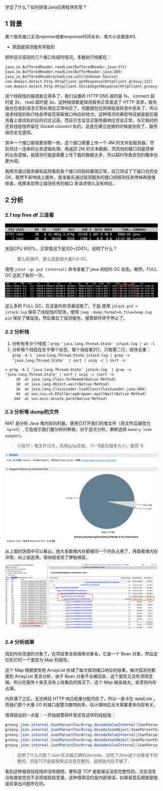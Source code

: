 学会了什么？如何排查Java应用程序异常？

## 1 背景

某个服务接口无法reponse或者response时间太长，堆大小设置是4G. 

- 原因是探测服务导致的

邮件显示探测的几个接口有超时情况。多数执行栈都在：

```
java.io.BufferedReader.readLine(BufferedReader.java:371)
java.io.BufferedReader.readLine(BufferReader.java:389)
java_io_BufferedReader$readLine.call(Unknown Source)
com.domain.detect.http.HttpClient.getResponse(HttpClient.groovy:122)
com.domain.detect.http.HttpClient.this$2$getResponse(HttpClient.groovy)
```

这个线程栈的报错我见得多了，我们设置的 HTTP DNS 超时是 1s， connect 超时是 2s， read 超时是 3s，这种报错都是探测服务正常发送了 HTTP 请求，服务器也在收到请求正常处理后正常响应了，但数据包在网络层层转发中丢失了，所以请求线程的执行栈会停留在获取接口响应的地方。这种情况的典型特征就是能在服务器上查找到对应的日志记录。而且日志会显示服务器响应完全正常。与它相对的还有线程栈停留在 Socket connect 处的，这是在建立连接的时候就失败了，服务端完全无感知。

其中一个接口报错更频繁一些，这个接口需要上传一个 4M 的文件到服务器，然后经过一连串的业务逻辑处理，再返回 2M 的文本数据，而其他的接口则是简单的业务逻辑，我猜测可能是需要上传下载的数据太多，所以超时导致丢包的概率也更大吧。

我再次通过服务器和监控看到各个接口的指标都很正常，自己测试了下接口也完全 OK，既然不影响线上服务，我准备先通过探测服务的接口把探测任务停掉再慢慢排查。结果发现停止探测任务的接口 发请求很久没有响应。



## 2 分析

### 2.1 top free df 三连看

![image-20210530153319022](经验1内存泄露排查.assets/image-20210530153319022-2360069.png)

发现CPU 900%，正常情况下是100~200%。说明了什么？

> 要么死循环，要么就是做大量Full GC.

使用 `jstat -gc pid [interval]` 命令查看了 java 进程的 GC 状态，果然，FULL GC 达到了每秒一次。

![图片](经验1内存泄露排查.assets/640-2360153.png)

这么多的 FULL GC，应该是内存泄漏没跑了，于是 使用 `jstack pid > jstack.log` 保存了线程栈的现场，使用 `jmap -dump:format=b,file=heap.log pid` 保存了堆现场，然后重启了探测服务，报警邮件终于停止了。

### 2.2 分析栈

1. 分析有多少个线程：`grep 'java.lang.Thread.State' jstack.log | wc -l`
2. 分析每个线程在处于哪个状态，每个线程看2行，只取第二行，排序去重：`grep -A 1 'java.lang.Thread.State jstack.log | grep -v 'java.lang.Thread.State'  | sort | uniq -c | sort -n`

```
> grep -A 1 'java.lang.Thread.State' jstack.log  | grep -v 'java.lang.Thread.State' | sort | uniq -c |sort -n
     10  at java.lang.Class.forName0(Native Method)
     10  at java.lang.Object.wait(Native Method)
     16  at java.lang.ClassLoader.loadClass(ClassLoader.java:404)
     44  at sun.nio.ch.EPollArrayWrapper.epollWait(Native Method)
    344  at sun.misc.Unsafe.park(Native Method)
```

### 2.3 分析堆 dump的文件

MAT 是分析 Java 堆内存的利器，使用它打开我们的堆文件（将文件后缀改为 `.hprof`）, 它会提示我们要分析的种类，对于这次分析，果断选择 `memory leak suspect`。

> 小技巧：堆文件过大，先用gzip压缩，-1~-9是压缩率大小，推荐-6.

![图片](经验1内存泄露排查.assets/640-20210530155024013.png)



从上面的饼图中可以看出，绝大多数堆内存都被同一个内存占用了，再查看堆内存详情，向上层追溯，很快就发现了罪魁祸首。

![图片](经验1内存泄露排查.assets/640-20210530155126494.png)

### 2.4 分析结果

找到内存泄漏的对象了，在项目里全局搜索对象名，它是一个 Bean 对象，然后定位到它的一个类型为 Map 的属性。

这个 Map 根据类型用 ArrayList 存储了每次探测接口响应的结果，每次探测完都塞到 ArrayList 里去分析，由于 Bean 对象不会被回收，这个属性又没有清除逻辑，所以在服务十来天没有上线重启的情况下，这个 Map 越来越大，直至将内存占满。

内存满了之后，无法再给 HTTP 响应结果分配内存了，所以一直卡在 readLine 。而我们那个大量 I/O 的接口报警次数特别多，估计跟响应太大需要更多内存有关。



值得提出的一点是：一开始报警邮件里还有这样的线程栈：

```java
groovy.json.internal.JsonParserCharArray.decodeValueInternal(JsonParserCharArray.java:166)
groovy.json.internal.JsonParserCharArray.decodeJsonObject(JsonParserCharArray.java:132)
groovy.json.internal.JsonParserCharArray.decodeValueInternal(JsonParserCharArray.java:186)
groovy.json.internal.JsonParserCharArray.decodeJsonObject(JsonParserCharArray.java:132)
groovy.json.internal.JsonParserCharArray.decodeValueInternal(JsonParserCharArray.java:186)
```

> 说明了什么问题？Json无法被正确的decode，说明了Json这个对象是不完整的，但是TCP是能够保证消息完整的。说明是内存不够了。

看到这种报错线程栈却没有细想，要知道 TCP 是能保证消息完整性的，况且消息没有接收完也不会把值赋给变量，这种很明显的是内部错误，如果留意后细查是能提前查出问题所在的。